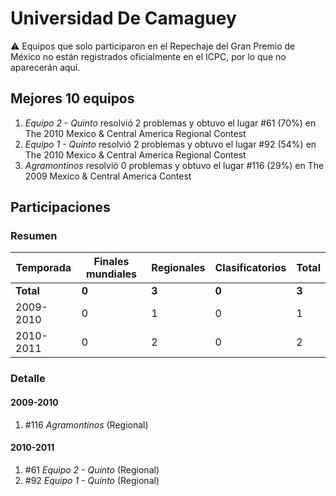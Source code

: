 # Universidad De Camaguey

:warning: Equipos que solo participaron en el Repechaje del Gran Premio de México no están registrados oficialmente en el ICPC, por lo que no aparecerán aquí.

## Mejores 10 equipos

1. _Equipo 2 - Quinto_ resolvió 2 problemas y obtuvo el lugar #61 (70%) en The 2010 Mexico & Central America Regional Contest
1. _Equipo 1 - Quinto_ resolvió 2 problemas y obtuvo el lugar #92 (54%) en The 2010 Mexico & Central America Regional Contest
1. _Agramontinos_ resolvió 0 problemas y obtuvo el lugar #116 (29%) en The 2009 Mexico & Central America Contest

## Participaciones

### Resumen

| Temporada | Finales mundiales | Regionales | Clasificatorios | Total |
| --- | --- | --- | --- | --- |
| **Total** | **0** | **3** | **0** | **3** |
| 2009-2010 | 0 | 1 | 0 | 1 |
| 2010-2011 | 0 | 2 | 0 | 2 |

### Detalle

#### 2009-2010

1. #116 _Agramontinos_ (Regional)

#### 2010-2011

1. #61 _Equipo 2 - Quinto_ (Regional)
1. #92 _Equipo 1 - Quinto_ (Regional)




